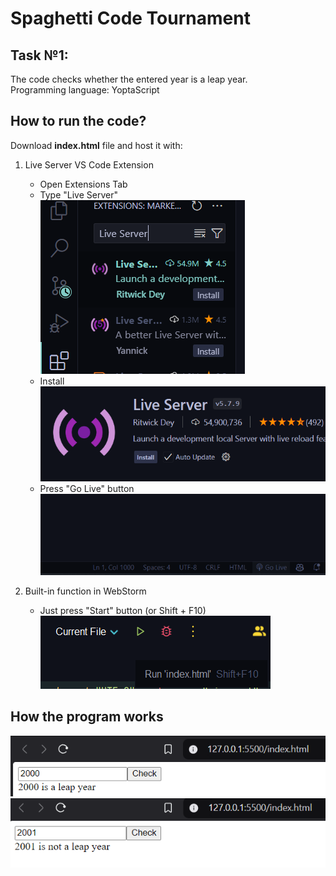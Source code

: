 # Spaghetti Code Tournament

## Task №1:  
The code checks whether the entered year is a leap year.  
Programming language: YoptaScript

## How to run the code?
Download **index.html** file and host it with:

1. Live Server VS Code Extension  
   - Open Extensions Tab  
   - Type "Live Server"  
   ![Live Server](Screenshots/LiveServer.png)  
   - Install  
   ![Install](Screenshots/install.png)  
   - Press "Go Live" button  
   ![Go Live](Screenshots/GoLive.png)  

2. Built-in function in WebStorm  
   - Just press "Start" button (or Shift + F10)  
   ![WebStorm](Screenshots/WebStorm.png)  

## How the program works  
![Leap](Screenshots/Leap.png)  
![Not Leap](Screenshots/NotLeap.png)  
